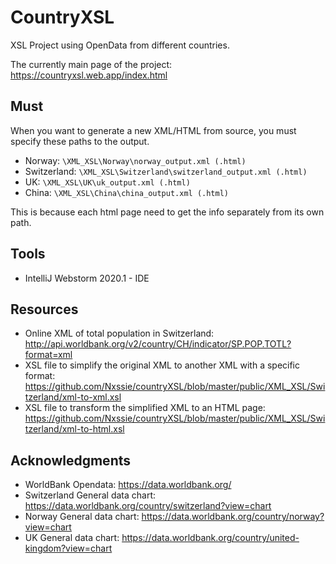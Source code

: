 # CountryXSL
XSL Project using OpenData from different countries.

The currently main page of the project: https://countryxsl.web.app/index.html

## Must
When you want to generate a new XML/HTML from source, you must specify these paths to the output. 
  * Norway: ``` \XML_XSL\Norway\norway_output.xml (.html) ```
  * Switzerland: ``` \XML_XSL\Switzerland\switzerland_output.xml (.html) ```
  * UK: ``` \XML_XSL\UK\uk_output.xml (.html) ```
  * China: ``` \XML_XSL\China\china_output.xml (.html) ```

This is because each html page need to get the info separately from its own path.

## Tools
* IntelliJ Webstorm 2020.1 - IDE

## Resources
* Online XML of total population in Switzerland: http://api.worldbank.org/v2/country/CH/indicator/SP.POP.TOTL?format=xml
* XSL file to simplify the original XML to another XML with a specific format: https://github.com/Nxssie/countryXSL/blob/master/public/XML_XSL/Switzerland/xml-to-xml.xsl
* XSL file to transform the simplified XML to an HTML page: https://github.com/Nxssie/countryXSL/blob/master/public/XML_XSL/Switzerland/xml-to-html.xsl

## Acknowledgments
* WorldBank Opendata: https://data.worldbank.org/
* Switzerland General data chart: https://data.worldbank.org/country/switzerland?view=chart
* Norway General data chart: https://data.worldbank.org/country/norway?view=chart
* UK General data chart: https://data.worldbank.org/country/united-kingdom?view=chart

